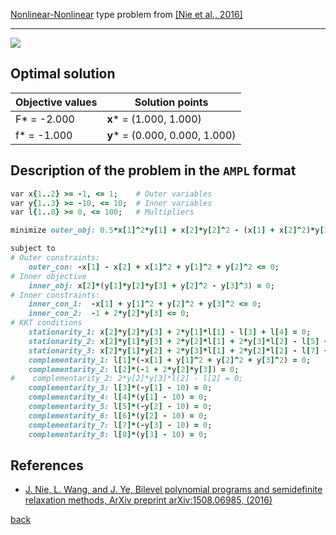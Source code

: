 [Nonlinear-Nonlinear](/test-problems/NLP-NLP-problems) type problem from [\[Nie et al., 2016\]][Nie et al., 2016]

---

![](https://github.com/basblsolver/test-problems/wiki/images/nwj_2016_04_eq.jpg)

## Optimal solution

Objective values   | Solution points                 |
------------------ | ------------------------------- |
F* = -2.000        | __x__* = (1.000, 1.000)         |
f* = -1.000        | __y__* = (0.000, 0.000, 1.000)  |

## Description of the problem in the `AMPL` format

```ruby
var x{1..2} >= -1, <= 1;    # Outer variables
var y{1..3} >= -10, <= 10;  # Inner variables
var l{1..8} >= 0, <= 100;   # Multipliers

minimize outer_obj: 0.5*x[1]^2*y[1] + x[2]*y[2]^2 - (x[1] + x[2]^2)*y[3];

subject to
# Outer constraints:
    outer_con: -x[1] - x[2] + x[1]^2 + y[1]^2 + y[2]^2 <= 0;
# Inner objective
    inner_obj: x[2]*(y[1]*y[2]*y[3] + y[2]^2 - y[3]^3) = 0;
# Inner constraints:
    inner_con_1:  -x[1] + y[1]^2 + y[2]^2 + y[3]^2 <= 0;
    inner_con_2:  -1 + 2*y[2]*y[3] <= 0;
# KKT conditions
    stationarity_1: x[2]*y[2]*y[3] + 2*y[1]*l[1] - l[3] + l[4] = 0;
    stationarity_2: x[2]*y[1]*y[3] + 2*y[2]*l[1] + 2*y[3]*l[2] - l[5] + l[6] = 0;
    stationarity_3: x[2]*y[1]*y[2] + 2*y[3]*l[1] + 2*y[2]*l[2] - l[7] + l[8] = 0;
    complementarity_1: l[1]*(-x[1] + y[1]^2 + y[2]^2 + y[3]^2) = 0;
    complementarity_2: l[2]*(-1 + 2*y[2]*y[3]) = 0;
#    complementarity_2: 2*y[2]*y[3]*l[2] - l[2] = 0;
    complementarity_3: l[3]*(-y[1] - 10) = 0;
    complementarity_4: l[4]*(y[1] - 10) = 0;
    complementarity_5: l[5]*(-y[2] - 10) = 0;
    complementarity_6: l[6]*(y[2] - 10) = 0;
    complementarity_7: l[7]*(-y[3] - 10) = 0;
    complementarity_8: l[8]*(y[3] - 10) = 0;
```

##  References

 - [J. Nie, L. Wang, and J. Ye, Bilevel polynomial programs and semidefinite relaxation methods, ArXiv preprint arXiv:1508.06985, (2016)](https://arxiv.org/pdf/1508.06985v3.pdf)

 [back](/test-problems/NLP-NLP-problems)

[Nie et al., 2016]: https://arxiv.org/pdf/1508.06985v3.pdf